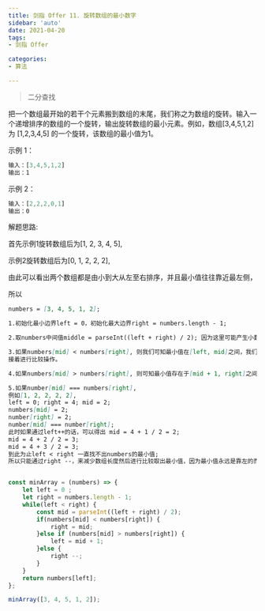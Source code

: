 ```yaml
---
title: 剑指 Offer 11. 旋转数组的最小数字 
sidebar: 'auto'
date: 2021-04-20 
tags:
- 剑指 Offer

categories:
- 算法

---
```


>二分查找

把一个数组最开始的若干个元素搬到数组的末尾，我们称之为数组的旋转。输入一个递增排序的数组的一个旋转，输出旋转数组的最小元素。例如，数组[3,4,5,1,2] 为 [1,2,3,4,5] 的一个旋转，该数组的最小值为1。

示例 1：

```javascript
输入：[3,4,5,1,2]
输出：1
```

示例 2：

```javascript
输入：[2,2,2,0,1]
输出：0
```

解题思路:

首先示例1旋转数组后为[1, 2, 3, 4, 5],

示例2旋转数组后为[0, 1, 2, 2, 2],

由此可以看出两个数组都是由小到大从左至右排序，并且最小值往往靠近最左侧，

所以

```markdown
numbers = [3, 4, 5, 1, 2];

1.初始化最小边界left = 0，初始化最大边界right = numbers.length - 1;

2.取numbers中间值middle = parseInt((left + right) / 2); 因为这里可能产生小数，所以我们要对他进行取整数操作；

3.如果numbers[mid] < numbers[right], 则我们可知最小值在[left, mid]之间，我们将最大边界right = mid；
接着进行比较操作。

4.如果numbers[mid] > numbers[right], 则可知最小值存在于[mid + 1, right]之间，我们将最小边界left = mid + 1;

5.如果number[mid] === numbers[right], 
例如[1, 2, 2, 2, 2], 
left = 0; right = 4; mid = 2;
numbers[mid] = 2;
number[right] = 2;
number[mid] === number[right];
此时如果通过left++的话，可以得出 mid = 4 + 1 / 2 = 2;
mid = 4 + 2 / 2 = 3;
mid = 4 + 3 / 2 = 3;
到此为止left < right 一直找不出numbers的最小值;
所以只能通过right --，来减少数组长度然后进行比较取出最小值，因为最小值永远是靠左的而不是靠右的；
```

```javascript

const minArray = (numbers) => {
    let left = 0 ;
    let right = numbers.length - 1;
    while(left < right) {
        const mid = parseInt((left + right) / 2);
        if(numbers[mid] < numbers[right]) {
            right = mid;
        }else if (numbers[mid] > numbers[right]) {
            left = mid + 1;
        }else {
            right --;
        }
    }
    return numbers[left];
};

minArray([3, 4, 5, 1, 2]);

```
